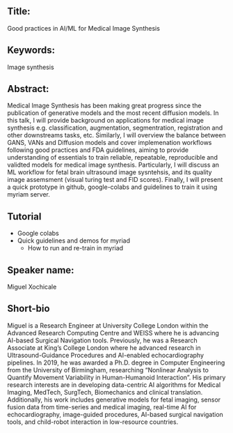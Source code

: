 
## Title:
Good practices in AI/ML for Medical Image Synthesis

## Keywords:
Image synthesis


## Abstract:
Medical Image Synthesis has been making great progress since the publication of generative models and the most recent diffusion models.
In this talk, I will provide background on applications for medical image synthesis e.g. classification, augmentation, segmentration, registration and other downstreams tasks, etc.
Similarly, I will overview the balance between GANS, VANs and Diffusion models and cover implemenation workflows following good practices and FDA guidelines, aiming to provide understanding of essentials to train reliable, repeatable, reproducible and validted models for medical image synthesis.
Particularly, I will discuss an ML workflow for fetal brain ultrasound image sysntehsis, and its quality image assemsment (visual turing test and FID scores).
Finally, I will present a quick prototype in github, google-colabs and guidelines to train it using myriam server.

## Tutorial
* Google colabs 
* Quick guidelines and demos for myriad
	* How to run and re-train in myriad

## Speaker name:
Miguel Xochicale

## Short-bio
Miguel is a Research Engineer at University College London within the Advanced Research Computing Centre and WEISS where he is advancing AI-based Surgical Navigation tools. Previously, he was a Research Associate at King’s College London where he advanced research in Ultrasound-Guidance Procedures and AI-enabled echocardiography pipelines. In 2019, he was awarded a Ph.D. degree in Computer Engineering from the University of Birmingham, researching “Nonlinear Analysis to Quantify Movement Variability in Human-Humanoid Interaction”. His primary research interests are in developing data-centric AI algorithms for Medical Imaging, MedTech, SurgTech, Biomechanics and clinical translation. Additionally, his work includes generative models for fetal imaging, sensor fusion data from time-series and medical imaging, real-time AI for echocardiography, image-guided procedures, AI-based surgical navigation tools, and child-robot interaction in low-resource countries.



